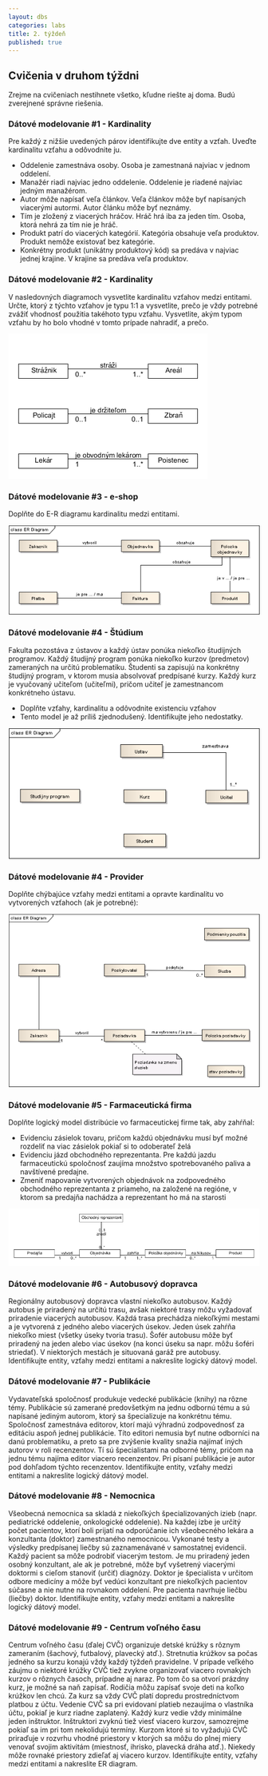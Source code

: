 ```yaml
---
layout: dbs
categories: labs
title: 2. týždeň
published: true
---
```

## Cvičenia v druhom týždni

Zrejme na cvičeniach nestihnete všetko, kľudne riešte aj doma. Budú zverejnené správne riešenia.

### Dátové modelovanie #1 - Kardinality

Pre každý z nižšie uvedených párov identifikujte dve entity a vzťah. Uveďte
kardinalitu vzťahu a odôvodnite ju.

* Oddelenie zamestnáva osoby. Osoba je zamestnaná najviac v jednom oddelení.
* Manažér riadi najviac jedno oddelenie. Oddelenie je riadené najviac jedným manažérom.
* Autor môže napísať veľa článkov. Veľa článkov môže byť napísaných viacerými autormi. Autor článku môže byť neznámy.
* Tím je zložený z viacerých hráčov. Hráč hrá iba za jeden tím. Osoba, ktorá nehrá za tím nie je hráč.
* Produkt patrí do viacerých kategórií. Kategória obsahuje veľa produktov. Produkt nemôže existovať bez kategórie.
* Konkrétny produkt (unikátny produktový kód) sa predáva v najviac jednej krajine. V krajine sa predáva veľa produktov.

### Dátové modelovanie #2 - Kardinality

V nasledovných diagramoch vysvetlite kardinalitu vzťahov medzi entitami. Určte, ktorý z týchto vzťahov
je typu 1:1 a vysvetlite, prečo je vždy potrebné zvážiť vhodnosť použitia takéhoto typu vzťahu. Vysvetlite, 
akým typom vzťahu by ho bolo vhodné v tomto prípade nahradiť, a prečo.

![ER-diagram kardinality](/labs/files/lab02/kardinality_zadanie.png "E-R diagram kardinality")


### Dátové modelovanie #3 - e-shop

Doplňte do E-R diagramu kardinalitu medzi entitami.

![ER-diagram e-shop](/labs/files/lab02/e-shop_zadanie.png "E-R diagram e-shop")

### Dátové modelovanie #4 - Štúdium

Fakulta pozostáva z ústavov a každý ústav ponúka niekoľko študijných programov.
Každý študijný program ponúka niekoľko kurzov (predmetov) zameraných na určitú problematiku.
Študenti sa zapisujú na konkrétny študijný program, v ktorom musia absolvovať predpísané kurzy.
Každý kurz je vyučovaný učiteľom (učiteľmi), pričom učiteľ je zamestnancom konkrétneho ústavu.

* Doplňte vzťahy, kardinalitu a odôvodnite existenciu vzťahov
* Tento model je až príliš zjednodušený. Identifikujte jeho nedostatky.

![ER-diagram faculty](/labs/files/lab02/studium_zadanie.png "E-R diagram štúdium")

### Dátové modelovanie #4 - Provider
Doplňte chýbajúce vzťahy medzi entitami a opravte kardinalitu vo vytvorených vzťahoch (ak je potrebné):

![ER-diagram provider](/labs/files/lab02/poskytovatel_zadanie.png "E-R diagram provider")

### Dátové modelovanie #5 - Farmaceutická firma

Doplňte logický model distribúcie vo farmaceutickej firme tak, aby zahŕňal:

* Evidenciu zásielok tovaru, pričom každú objednávku musí byť možné rozdeliť na viac zásielok pokiaľ si to odoberateľ želá
* Evidenciu jázd obchodného reprezentanta. Pre každú jazdu farmaceutickú spoločnosť zaujíma množstvo spotrebovaného paliva a navštívené predajne.
* Zmeniť mapovanie vytvorených objednávok na zodpovedného obchodného reprezentanta z priameho, na založené na regióne, v ktorom
sa predajňa nachádza a reprezentant ho má na starosti

![ER-diagram farmácia](/labs/files/lab02/farmacia_zadanie.png "E-R diagram farmácia")

### Dátové modelovanie #6 - Autobusový dopravca

Regionálny autobusový dopravca vlastní niekoľko autobusov. Každý autobus je priradený na určitú
trasu, avšak niektoré trasy môžu vyžadovať priradenie viacerých autobusov. Každá trasa prechádza
niekoľkými mestami a je vytvorená z jedného alebo viacerých úsekov. Jeden úsek zahŕňa niekoľko
miest (všetky úseky tvoria trasu). Šofér autobusu môže byť priradený na jeden alebo viac úsekov (na
konci úseku sa napr. môžu šoféri striedať). V niektorých mestách je situovaná garáž pre autobusy.
Identifikujte entity, vzťahy medzi entitami a nakreslite logický dátový model.

### Dátové modelovanie #7 - Publikácie

Vydavateľská spoločnosť produkuje vedecké publikácie (knihy) na rôzne témy. Publikácie sú
zamerané predovšetkým na jednu odbornú tému a sú napísané jediným autorom, ktorý sa
špecializuje na konkrétnu tému. Spoločnosť zamestnáva editorov, ktorí majú výhradnú zodpovednosť
za editáciu aspoň jednej publikácie. Títo editori nemusia byť nutne odborníci na danú problematiku,
a preto sa pre zvýšenie kvality snažia najímať iných autorov v roli recenzentov. Tí sú špecialistami na
odborné témy, pričom na jednu tému najíma editor viacero recenzentov. Pri písaní publikácie je
autor pod dohľadom týchto recenzentov. Identifikujte entity, vzťahy medzi entitami a nakreslite logický dátový model.

### Dátové modelovanie #8 - Nemocnica

Všeobecná nemocnica sa skladá z niekoľkých špecializovaných izieb (napr. pediatrické oddelenie,
onkologické oddelenie). Na každej izbe je určitý počet pacientov, ktorí boli prijatí na odporúčanie ich
všeobecného lekára a konzultanta (doktor) zamestnaného nemocnicou. Vykonané testy a výsledky
predpísanej liečby sú zaznamenávané v samostatnej evidencii. Každý pacient sa môže podrobiť
viacerým testom. Je mu priradený jeden osobný konzultant, ale ak je potrebné, môže byť vyšetrený
viacerými doktormi s cieľom stanoviť (určiť) diagnózy. Doktor je špecialista v určitom odbore
medicíny a môže byť vedúci konzultant pre niekoľkých pacientov súčasne a nie nutne na rovnakom
oddelení. Pre pacienta navrhuje liečbu (liečby) doktor. Identifikujte entity, vzťahy medzi entitami
a nakreslite logický dátový model.

### Dátové modelovanie #9 - Centrum voľného času

Centrum voľného času (ďalej CVČ) organizuje detské krúžky s rôznym zameraním (šachový, futbalový, plavecký atď.). 
Stretnutia krúžkov sa počas jedného sa kurzu konajú vždy každý týždeň pravidelne. V prípade veľkého záujmu o niektoré 
krúžky CVČ tiež zvykne organizovať viacero rovnakých kurzov o rôznych časoch, prípadne aj naraz. Po tom čo sa otvorí prázdny kurz,
je možné sa naň zapísať. Rodičia môžu zapísať svoje deti na koľko krúžkov len chcú. Za kurz sa vždy CVČ platí dopredu prostredníctvom platbou z účtu.
Vedenie CVČ sa pri evidovaní platieb nezaujíma o vlastníka účtu, pokiaľ je kurz riadne zaplatený.
Každý kurz vedie vždy minimálne jeden inštruktor. Inštruktori zvyknú tiež viesť viacero kurzov, 
samozrejme pokiaľ sa im pri tom nekolidujú termíny. Kurzom ktoré si to vyžadujú CVČ priraďuje v rozvrhu vhodné priestory 
v ktorých sa môžu do plnej miery venovať svojim aktivitám (miestnosť, ihrisko, plavecká dráha atď.). Niekedy môže rovnaké priestory zdieľať 
aj viacero kurzov. Identifikujte entity, vzťahy medzi entitami a nakreslite ER diagram.
